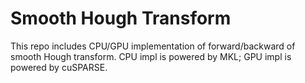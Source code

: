 # Smooth Hough Transform

This repo includes CPU/GPU implementation of forward/backward of smooth Hough transform. CPU impl is powered by MKL; GPU impl is powered by cuSPARSE.
